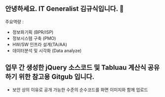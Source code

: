 ## 안녕하세요. IT Generalist 김규식입니다. 👋
주요역량 : 
- 정보화기획 (BPR/ISP)
- 정보시스템 구축 (PMO)
- HW/SW 인프라 설계(TA/AA)
- 데이터분석 및 시각화 (Data analyze)

## 업무 간 생성한 jQuery 소스코드 및 Tabluau 계산식 공유하기 위한 참고용 Gitgub 입니다.
- 보안 상의 이유로 공개 가능한 수준의 순수코드를 화면 이미지와 함께 업로드

<!--
**Kyusix/kyusix** is a ✨ _special_ ✨ repository because its `README.md` (this file) appears on your GitHub profile.

Here are some ideas to get you started:

- 🔭 I’m currently working on ...
- 🌱 I’m currently learning ...
- 👯 I’m looking to collaborate on ...
- 🤔 I’m looking for help with ...
- 💬 Ask me about ...
- 📫 How to reach me: ...
- 😄 Pronouns: ...
- ⚡ Fun fact: ...
-->
